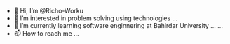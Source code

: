 - 👋 Hi, I’m @Richo-Worku
- 👀 I’m interested in problem solving using technologies ...
- 🌱 I’m currently learning software enginnering at Bahirdar University ... ...
- 📫 How to reach me ...

<!---
Richo-Worku/Richo-Worku is a ✨ special ✨ repository because its `README.md` (this file) appears on your GitHub profile.
You can click the Preview link to take a look at your changes.
--->
